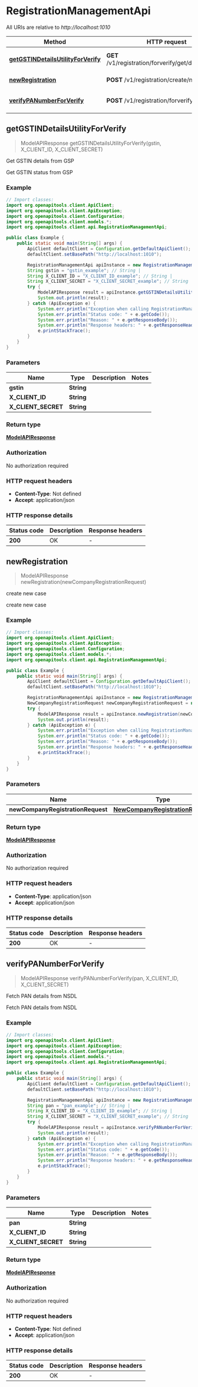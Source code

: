 # RegistrationManagementApi

All URIs are relative to *http://localhost:1010*

| Method | HTTP request | Description |
|------------- | ------------- | -------------|
| [**getGSTINDetailsUtilityForVerify**](RegistrationManagementApi.md#getGSTINDetailsUtilityForVerify) | **GET** /v1/registration/forverify/get/details/{gstin} | Get GSTIN details from GSP |
| [**newRegistration**](RegistrationManagementApi.md#newRegistration) | **POST** /v1/registration/create/new | create new case |
| [**verifyPANumberForVerify**](RegistrationManagementApi.md#verifyPANumberForVerify) | **POST** /v1/registration/forverify/pan/verify | Fetch PAN details from NSDL |



## getGSTINDetailsUtilityForVerify

> ModelAPIResponse getGSTINDetailsUtilityForVerify(gstin, X_CLIENT_ID, X_CLIENT_SECRET)

Get GSTIN details from GSP

Get GSTIN status from GSP

### Example

```java
// Import classes:
import org.openapitools.client.ApiClient;
import org.openapitools.client.ApiException;
import org.openapitools.client.Configuration;
import org.openapitools.client.models.*;
import org.openapitools.client.api.RegistrationManagementApi;

public class Example {
    public static void main(String[] args) {
        ApiClient defaultClient = Configuration.getDefaultApiClient();
        defaultClient.setBasePath("http://localhost:1010");

        RegistrationManagementApi apiInstance = new RegistrationManagementApi(defaultClient);
        String gstin = "gstin_example"; // String | 
        String X_CLIENT_ID = "X_CLIENT_ID_example"; // String | 
        String X_CLIENT_SECRET = "X_CLIENT_SECRET_example"; // String | 
        try {
            ModelAPIResponse result = apiInstance.getGSTINDetailsUtilityForVerify(gstin, X_CLIENT_ID, X_CLIENT_SECRET);
            System.out.println(result);
        } catch (ApiException e) {
            System.err.println("Exception when calling RegistrationManagementApi#getGSTINDetailsUtilityForVerify");
            System.err.println("Status code: " + e.getCode());
            System.err.println("Reason: " + e.getResponseBody());
            System.err.println("Response headers: " + e.getResponseHeaders());
            e.printStackTrace();
        }
    }
}
```

### Parameters


| Name | Type | Description  | Notes |
|------------- | ------------- | ------------- | -------------|
| **gstin** | **String**|  | |
| **X_CLIENT_ID** | **String**|  | |
| **X_CLIENT_SECRET** | **String**|  | |

### Return type

[**ModelAPIResponse**](ModelAPIResponse.md)

### Authorization

No authorization required

### HTTP request headers

- **Content-Type**: Not defined
- **Accept**: application/json


### HTTP response details
| Status code | Description | Response headers |
|-------------|-------------|------------------|
| **200** | OK |  -  |


## newRegistration

> ModelAPIResponse newRegistration(newCompanyRegistrationRequest)

create new case

create new case

### Example

```java
// Import classes:
import org.openapitools.client.ApiClient;
import org.openapitools.client.ApiException;
import org.openapitools.client.Configuration;
import org.openapitools.client.models.*;
import org.openapitools.client.api.RegistrationManagementApi;

public class Example {
    public static void main(String[] args) {
        ApiClient defaultClient = Configuration.getDefaultApiClient();
        defaultClient.setBasePath("http://localhost:1010");

        RegistrationManagementApi apiInstance = new RegistrationManagementApi(defaultClient);
        NewCompanyRegistrationRequest newCompanyRegistrationRequest = new NewCompanyRegistrationRequest(); // NewCompanyRegistrationRequest | 
        try {
            ModelAPIResponse result = apiInstance.newRegistration(newCompanyRegistrationRequest);
            System.out.println(result);
        } catch (ApiException e) {
            System.err.println("Exception when calling RegistrationManagementApi#newRegistration");
            System.err.println("Status code: " + e.getCode());
            System.err.println("Reason: " + e.getResponseBody());
            System.err.println("Response headers: " + e.getResponseHeaders());
            e.printStackTrace();
        }
    }
}
```

### Parameters


| Name | Type | Description  | Notes |
|------------- | ------------- | ------------- | -------------|
| **newCompanyRegistrationRequest** | [**NewCompanyRegistrationRequest**](NewCompanyRegistrationRequest.md)|  | |

### Return type

[**ModelAPIResponse**](ModelAPIResponse.md)

### Authorization

No authorization required

### HTTP request headers

- **Content-Type**: application/json
- **Accept**: application/json


### HTTP response details
| Status code | Description | Response headers |
|-------------|-------------|------------------|
| **200** | OK |  -  |


## verifyPANumberForVerify

> ModelAPIResponse verifyPANumberForVerify(pan, X_CLIENT_ID, X_CLIENT_SECRET)

Fetch PAN details from NSDL

Fetch PAN details from NSDL

### Example

```java
// Import classes:
import org.openapitools.client.ApiClient;
import org.openapitools.client.ApiException;
import org.openapitools.client.Configuration;
import org.openapitools.client.models.*;
import org.openapitools.client.api.RegistrationManagementApi;

public class Example {
    public static void main(String[] args) {
        ApiClient defaultClient = Configuration.getDefaultApiClient();
        defaultClient.setBasePath("http://localhost:1010");

        RegistrationManagementApi apiInstance = new RegistrationManagementApi(defaultClient);
        String pan = "pan_example"; // String | 
        String X_CLIENT_ID = "X_CLIENT_ID_example"; // String | 
        String X_CLIENT_SECRET = "X_CLIENT_SECRET_example"; // String | 
        try {
            ModelAPIResponse result = apiInstance.verifyPANumberForVerify(pan, X_CLIENT_ID, X_CLIENT_SECRET);
            System.out.println(result);
        } catch (ApiException e) {
            System.err.println("Exception when calling RegistrationManagementApi#verifyPANumberForVerify");
            System.err.println("Status code: " + e.getCode());
            System.err.println("Reason: " + e.getResponseBody());
            System.err.println("Response headers: " + e.getResponseHeaders());
            e.printStackTrace();
        }
    }
}
```

### Parameters


| Name | Type | Description  | Notes |
|------------- | ------------- | ------------- | -------------|
| **pan** | **String**|  | |
| **X_CLIENT_ID** | **String**|  | |
| **X_CLIENT_SECRET** | **String**|  | |

### Return type

[**ModelAPIResponse**](ModelAPIResponse.md)

### Authorization

No authorization required

### HTTP request headers

- **Content-Type**: Not defined
- **Accept**: application/json


### HTTP response details
| Status code | Description | Response headers |
|-------------|-------------|------------------|
| **200** | OK |  -  |

